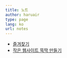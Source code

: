 ```yaml
---
title: 노트
author: haruair
type: page
lang: ko
url: notes
---
```


- [즐겨찾기](/ko/bookmarks/)
- [작은 웹사이트 뚝딱 만들기](/ko/how-to/tiny-website/)

